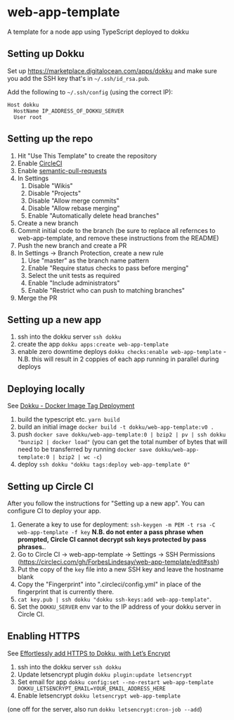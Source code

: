 # web-app-template

A template for a node app using TypeScript deployed to dokku

## Setting up Dokku

Set up https://marketplace.digitalocean.com/apps/dokku and make sure you add the SSH key that's in `~/.ssh/id_rsa.pub`.

Add the following to `~/.ssh/config` (using the correct IP):
```
Host dokku
  HostName IP_ADDRESS_OF_DOKKU_SERVER
  User root
```

## Setting up the repo

1. Hit "Use This Template" to create the repository
1. Enable [CircleCI](https://circleci.com/add-projects/gh/ForbesLindesay)
1. Enable [semantic-pull-requests](https://github.com/apps/semantic-pull-requests)
1. In Settings
   1. Disable "Wikis"
   1. Disable "Projects"
   1. Disable "Allow merge commits"
   1. Disable "Allow rebase merging"
   1. Enable "Automatically delete head branches"
1. Create a new branch
1. Commit initial code to the branch (be sure to replace all refernces to web-app-template, and remove these instructions from the README)
1. Push the new branch and create a PR
1. In Settings -> Branch Protection, create a new rule
   1. Use "master" as the branch name pattern
   1. Enable "Require status checks to pass before merging"
   1. Select the unit tests as required
   1. Enable "Include administrators"
   1. Enable "Restrict who can push to matching branches"
1. Merge the PR

## Setting up a new app

1. ssh into the dokku server `ssh dokku`
1. create the app `dokku apps:create web-app-template`
1. enable zero downtime deploys `dokku checks:enable web-app-template` - N.B. this will result in 2 coppies of each app running in parallel during deploys

## Deploying locally

See [Dokku - Docker Image Tag Deployment](http://dokku.viewdocs.io/dokku/deployment/methods/images/)

1. build the typescript etc. `yarn build`
1. build an initial image `docker build -t dokku/web-app-template:v0 .`
1. push `docker save dokku/web-app-template:0 | bzip2 | pv | ssh dokku "bunzip2 | docker load"` (you can get the total number of bytes that will need to be transferred by running `docker save dokku/web-app-template:0 | bzip2 | wc -c`)
1. deploy `ssh dokku "dokku tags:deploy web-app-template 0"`

## Setting up Circle CI

After you follow the instructions for "Setting up a new app". You can configure CI to deploy your app.

1. Generate a key to use for deployment: `ssh-keygen -m PEM -t rsa -C web-app-template -f key` **N.B. do not enter a pass phrase when prompted, Circle CI cannot decrypt ssh keys protected by pass phrases.**.
1. Go to Circle CI -> web-app-template -> Settings -> SSH Permissions (https://circleci.com/gh/ForbesLindesay/web-app-template/edit#ssh)
1. Put the copy of the `key` file into a new SSH key and leave the hostname blank
1. Copy the "Fingerprint" into ".circleci/config.yml" in place of the fingerprint that is currently there.
1. `cat key.pub | ssh dokku "dokku ssh-keys:add web-app-template"`.
1. Set the `DOKKU_SERVER` env var to the IP address of your dokku server in Circle CI.

## Enabling HTTPS

See [Effortlessly add HTTPS to Dokku, with Let’s Encrypt](https://medium.com/@pimterry/effortlessly-add-https-to-dokku-with-lets-encrypt-900696366890)

1. ssh into the dokku server `ssh dokku`
1. Update letsencrypt plugin `dokku plugin:update letsencrypt`
1. Set email for app `dokku config:set --no-restart web-app-template DOKKU_LETSENCRYPT_EMAIL=YOUR_EMAIL_ADDRESS_HERE`
1. Enable letsencrypt `dokku letsencrypt web-app-template`

(one off for the server, also run `dokku letsencrypt:cron-job --add`)
